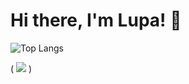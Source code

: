 # Hi there, I'm Lupa! 👋

![Top Langs](https://github-readme-stats.vercel.app/api/top-langs/?username=Lupalll&layout=compact&theme=tokyonight)

( ![](https://komarev.com/ghpvc/?username=Lupalll) )
